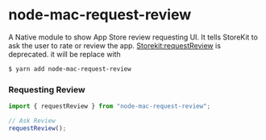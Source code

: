 # node-mac-request-review
A Native module to show App Store review requesting  UI. It tells StoreKit to ask the user to rate or review the app.
[Storekit:requestReview](https://developer.apple.com/documentation/storekit/skstorereviewcontroller/2851536-requestreview) is deprecated. it will be replace with 

```bash
$ yarn add node-mac-request-review
```

### Requesting Review

```typescript
import { requestReview } from "node-mac-request-review";

// Ask Review
requestReview();
```

